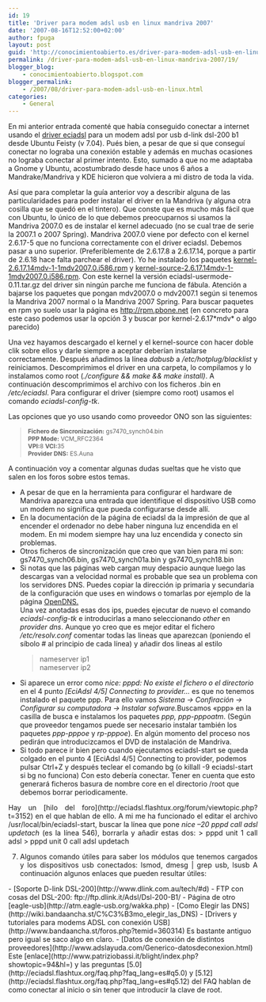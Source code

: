 ```yaml
---
id: 19
title: 'Driver para modem adsl usb en linux mandriva 2007'
date: '2007-08-16T12:52:00+02:00'
author: fpuga
layout: post
guid: 'http://conocimientoabierto.es/driver-para-modem-adsl-usb-en-linux-mandriva-2007/19/'
permalink: /driver-para-modem-adsl-usb-en-linux-mandriva-2007/19/
blogger_blog:
    - conocimientoabierto.blogspot.com
blogger_permalink:
    - /2007/08/driver-para-modem-adsl-usb-en-linux.html
categories:
    - General
---
```


En mi anterior entrada comenté que había conseguido conectar a internet usando el [driver eciadsl](http://eciadsl.flashtux.org/) para un modem adsl por usb d-link dsl-200 b1 desde Ubuntu Feisty (v 7.04). Pués bien, a pesar de que si que conseguí conectar no lograba una conexión estable y además en muchas ocasiones no lograba conectar al primer intento. Esto, sumado a que no me adaptaba a Gnome y Ubuntu, acostumbrado desde hace unos 6 años a Mandrake/Mandriva y KDE hicieron que volviera a mi distro de toda la vida.

Así que para completar la guía anterior voy a describir alguna de las particularidades para poder instalar el driver en la Mandriva (y alguna otra cosilla que se quedó en el tintero). Que conste que es mucho más fácil que con Ubuntu, lo único de lo que debemos preocuparnos si usamos la Mandriva 2007.0 es de instalar el kernel adecuado (no se cual trae de serie la 2007.1 o 2007 Spring). Mandriva 2007.0 viene por defecto con el kernel 2.6.17-5 que no funciona correctamente con el driver eciadsl. Debemos pasar a uno superior. (Preferiblemente de 2.6.17.8 a 2.6.17.14, porque a partir de 2.6.18 hace falta parchear el driver). Yo he instalado los paquetes [kernel-2.6.17.14mdv-1-1mdv2007.0.i586.rpm](http://rpm.pbone.net/index.php3/stat/4/idpl/4340893/com/kernel-2.6.17.14mdv-1-1mdv2007.0.i586.rpm.html) y [kernel-source-2.6.17.14mdv-1-1mdv2007.0.i586.rpm](http://rpm.pbone.net/index.php3/stat/4/idpl/4340915/com/kernel-source-2.6.17.14mdv-1-1mdv2007.0.i586.rpm.html). Con este kernel la versión eciadsl-usermode-0.11.tar.gz del driver sin ningún parche me funciona de fábula. Atención a bajarse los paquetes que pongan mdv2007.0 o mdv2007.1 según si tenemos la Mandriva 2007 normal o la Mandriva 2007 Spring. Para buscar paquetes en rpm yo suelo usar la página es http://rpm.pbone.net (en concreto para este caso podemos usar la opción 3 y buscar por kernel-2.6.17\*mdv\* o algo parecido)

Una vez hayamos descargado el kernel y el kernel-source con hacer doble clik sobre ellos y darle siempre a aceptar deberían instalarse correctamente. Después añadimos la línea <span style="font-style: italic">dabusb</span> a <span style="font-style: italic">/etc/hotplug/blacklist</span> y reiniciamos. Descomprimimos el driver en una carpeta, lo compilamos y lo instalamos como root (<span style="font-style: italic">./configure &amp;&amp; make &amp;&amp; make install)</span>. A continuación descomprimimos el archivo con los ficheros .bin en <span style="font-style: italic">/etc/eciadsl</span>. Para configurar el driver (siempre como root) usamos el comando <span style="font-style: italic">eciadsl-config-tk</span>.

Las opciones que yo uso usando como proveedor ONO son las siguientes:  
<span style="font-weight: bold"></span>

> <span style="font-size:85%"><span style="font-weight: bold">Fichero de Sincronización:</span> gs7470\_synch04.bin  
> <span style="font-weight: bold">PPP Mode:</span> VCM\_RFC2364  
> <span style="font-weight: bold">VPI:</span>8 <span style="font-weight: bold">VCI:</span>35  
> <span style="font-weight: bold">Provider DNS:</span> ES.Auna</span>

A continuación voy a comentar algunas dudas sueltas que he visto que salen en los foros sobre estos temas.

- A pesar de que en la herramienta para configurar el hardware de Mandriva aparezca una entrada que identifique el dispositivo USB como un modem no significa que pueda configurarse desde allí.
- En la documentación de la página de eciadsl da la impresión de que al encender el ordenador no debe haber ninguna luz encendida en el modem. En mi modem siempre hay una luz encendida y conecto sin problemas.
- Otros ficheros de sincronización que creo que van bien para mi son: gs7470\_synch06.bin, gs7470\_synch01a.bin y gs7470\_synch18.bin
- Si notas que las páginas web cargan muy despacio aunque luego las descargas van a velocidad normal es probable que sea un problema con los servidores DNS. Puedes copiar la dirección ip primaria y secundaria de la configuración que uses en windows o tomarlas por ejemplo de la página [OpenDNS.](http://www.opendns.com/)  
    Una vez anotadas esas dos ips, puedes ejecutar de nuevo el comando <span style="font-style: italic">eciadsl-config-tk</span> e introducirlas a mano seleccionando <span style="font-style: italic">other</span> en <span style="font-style: italic">provider dns</span>. Aunque yo creo que es mejor editar el fichero <span style="font-style: italic">/etc/resolv.conf</span> comentar todas las lineas que aparezcan (poniendo el síbolo # al principio de cada línea) y añadir dos lineas al estilo  
    > nameserver ip1  
    > nameserver ip2
- Si aparece un error como <span style="font-style: italic">nice: pppd: No existe el fichero o el directorio</span> en el 4 punto <span style="font-style: italic">\[EciAdsl 4/5\] Connecting to provider…</span> es que no tenemos instalado el paquete ppp. Para ello vamos <span style="font-style: italic">Sistema -&gt; Confiración -&gt; Configurar su computadora -&gt; Instalar sofware.</span>Buscamos «ppp» en la casilla de busca e instalamos los paquetes <span style="font-style: italic">ppp, ppp-pppoatm</span>. (Según que proveedor tengamos puede ser necesario instalar también los paquetes <span style="font-style: italic">ppp-pppoe</span> y <span style="font-style: italic">rp-pppoe</span>). En algún momento del proceso nos pedirán que introducizcamos el DVD de instalación de Mandriva.
- Si todo parece ir bien pero cuando ejecutamos eciadsl-start se queda colgado en el punto 4 \[EciAdsl 4/5\] Connecting to provider, podemos pulsar Ctrl+Z y después teclear el comando bg (o killall -9 eciadsl-start si bg no funciona) Con esto debería conectar. Tener en cuenta que esto generará ficheros basura de nombre core en el directorio /root que debemos borrar periodicamente.
<div style="text-align: justify">Hay un [hilo del foro](http://eciadsl.flashtux.org/forum/viewtopic.php?t=3152) en el que hablan de ello. A mi me ha funcionado el editar el archivo /usr/local/bin/eciadsl-start, buscar la línea que pone <span style="font-style: italic">nice –20 pppd call adsl updetach</span> (es la línea 546), borrarla y añadir estas dos: > pppd unit 1 call adsl  
> pppd unit 0 call adsl updetach

7. Algunos comando útiles para saber los módulos que tenemos cargados y los dispositivos usb conectados: lsmod, dmesg | grep usb, lsusb
A continuación algunos enlaces que pueden resultar útiles:

</div>- [Soporte D-link DSL-200](http://www.dlink.com.au/tech/#d)
- FTP con cosas del DSL-200: ftp://ftp.dlink.it/Adsl/Dsl-200-B1/
- Página de otro [eagle-usb](http://atm.eagle-usb.org/wakka.php)
- [Como Elegir las DNS](http://wiki.bandaancha.st/C%C3%B3mo_elegir_las_DNS)
- [Drivers y tutoriales para modems ADSL con conexión USB](http://www.bandaancha.st/foros.php?temid=360314) Es bastante antiguo pero igual se saco algo en claro.
- [Datos de conexión de distintos proveedores](http://www.adslayuda.com/Generico-datosdeconexion.html)  
    Este [enlace](http://www.patriziobassi.it/blight/index.php?showtopic=94&hl=) y las preguntas [5.0](http://eciadsl.flashtux.org/faq.php?faq_lang=es#q5.0) y [5.12](http://eciadsl.flashtux.org/faq.php?faq_lang=es#q5.12) del FAQ hablan de como conectar al inicio o sin tener que introducir la clave de root.